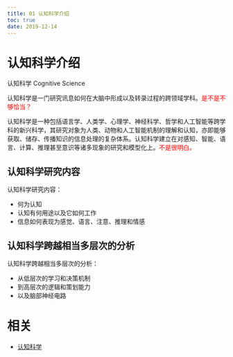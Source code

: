 ```yaml
---
title: 01 认知科学介绍
toc: true
date: 2019-12-14
---
```

# 认知科学介绍

认知科学 Cognitive Science


认知科学是一门研究讯息如何在大脑中形成以及转录过程的跨领域学科。<span style="color:red;">是不是不够恰当？</span>


认知科学是一种包括语言学、人类学、心理学、神经科学、哲学和人工智能等跨学科的新兴科学，其研究对象为人类、动物和人工智能机制的理解和认知，亦即能够获取、储存、传播知识的信息处理的复杂体系。认知科学建立在对感知、智能、语言、计算、推理甚至意识等诸多现象的研究和模型化上。<span style="color:red;">不是很明白。</span>


## 认知科学研究内容


认知科学研究内容：

- 何为认知
- 认知有何用途以及它如何工作
- 信息如何表现为感觉、语言、注意、推理和情感



## 认知科学跨越相当多层次的分析

认知科学跨越相当多层次的分析：

- 从低层次的学习和决策机制
- 到高层次的逻辑和策划能力
- 以及脑部神经电路




# 相关

- [认知科学](https://zh.wikipedia.org/wiki/%E8%AE%A4%E7%9F%A5%E7%A7%91%E5%AD%A6)
